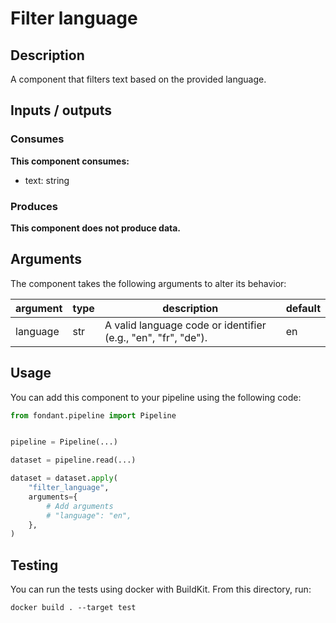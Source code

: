 # Filter language

<a id="filter_language#description"></a>
## Description
A component that filters text based on the provided language.

<a id="filter_language#inputs_outputs"></a>
## Inputs / outputs 

<a id="filter_language#consumes"></a>
### Consumes 
**This component consumes:**

- text: string




<a id="filter_language#produces"></a>  
### Produces 


**This component does not produce data.**

<a id="filter_language#arguments"></a>
## Arguments

The component takes the following arguments to alter its behavior:

| argument | type | description | default |
| -------- | ---- | ----------- | ------- |
| language | str | A valid language code or identifier (e.g., "en", "fr", "de"). | en |

<a id="filter_language#usage"></a>
## Usage 

You can add this component to your pipeline using the following code:

```python
from fondant.pipeline import Pipeline


pipeline = Pipeline(...)

dataset = pipeline.read(...)

dataset = dataset.apply(
    "filter_language",
    arguments={
        # Add arguments
        # "language": "en",
    },
)
```

<a id="filter_language#testing"></a>
## Testing

You can run the tests using docker with BuildKit. From this directory, run:
```
docker build . --target test
```
